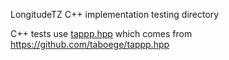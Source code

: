 LongitudeTZ C++ implementation testing directory

C++ tests use [tappp.hpp](tappp.hpp) which comes from https://github.com/taboege/tappp.hpp